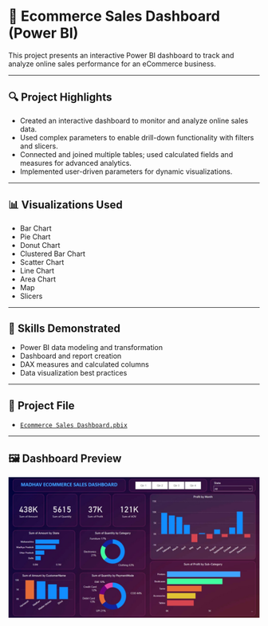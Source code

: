 # 🛒 Ecommerce Sales Dashboard (Power BI)

This project presents an interactive Power BI dashboard to track and analyze online sales performance for an eCommerce business.

---

## 🔍 Project Highlights

- Created an interactive dashboard to monitor and analyze online sales data.
- Used complex parameters to enable drill-down functionality with filters and slicers.
- Connected and joined multiple tables; used calculated fields and measures for advanced analytics.
- Implemented user-driven parameters for dynamic visualizations.

---

## 📊 Visualizations Used

- Bar Chart
- Pie Chart
- Donut Chart
- Clustered Bar Chart
- Scatter Chart
- Line Chart
- Area Chart
- Map
- Slicers

---

## 🧠 Skills Demonstrated

- Power BI data modeling and transformation
- Dashboard and report creation
- DAX measures and calculated columns
- Data visualization best practices

---

## 📁 Project File

- [`Ecommerce Sales Dashboard.pbix`](Ecommerce%20Sales%20Dashboard.pbix)

---

## 🖼 Dashboard Preview

![Dashboard Preview](Dashboard.jpg)

